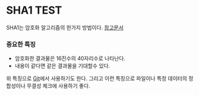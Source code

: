 # SHA1 TEST
SHA1는 암호화 알고리즘의 한가지 방법이다. [참고문서](https://ko.wikipedia.org/wiki/SHA)

### 중요한 특징
- 암호화한 결과물은 16진수의 40자리수로 나타난다.
- 내용이 같다면 같은 결과물을 기대할수 있다.

위 특징으로 [Git](https://git-scm.com/)에서 사용하기도 한다. 
그리고 이런 특징으로 파일이나 특정 데이터의 정합성이나 무결성 체크에 사용하기 좋다.
